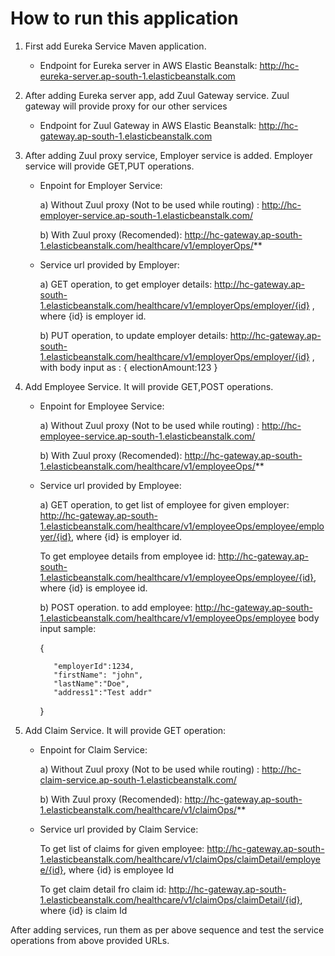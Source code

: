 # How to run this application

1) First add Eureka Service Maven application.

    - Endpoint for Eureka server in AWS Elastic Beanstalk: http://hc-eureka-server.ap-south-1.elasticbeanstalk.com

2) After adding Eureka server app, add Zuul Gateway service. Zuul gateway will provide proxy for our other services

    - Endpoint for Zuul Gateway in AWS Elastic Beanstalk: http://hc-gateway.ap-south-1.elasticbeanstalk.com

3) After adding Zuul proxy service, Employer service is added. Employer service will provide GET,PUT operations.
    - Enpoint for Employer Service:
      
      a) Without Zuul proxy (Not to be used while routing) : http://hc-employer-service.ap-south-1.elasticbeanstalk.com/
      
      b) With Zuul proxy (Recomended): http://hc-gateway.ap-south-1.elasticbeanstalk.com/healthcare/v1/employerOps/**
      
    - Service url provided by Employer: 
    
        a) GET operation, to get employer details: http://hc-gateway.ap-south-1.elasticbeanstalk.com/healthcare/v1/employerOps/employer/{id} , 
           where {id} is employer id.
        
        b) PUT operation, to update employer details: http://hc-gateway.ap-south-1.elasticbeanstalk.com/healthcare/v1/employerOps/employer/{id} , 
        with body input as :
                {
                  electionAmount:123
                }

4) Add Employee Service. It will provide GET,POST operations.

     - Enpoint for Employee Service:
     
       a) Without Zuul proxy (Not to be used while routing) : http://hc-employee-service.ap-south-1.elasticbeanstalk.com/
      
       b) With Zuul proxy (Recomended): http://hc-gateway.ap-south-1.elasticbeanstalk.com/healthcare/v1/employeeOps/**
     
     - Service url provided by Employee: 
     
       a) GET operation, to get list of employee for given employer: http://hc-gateway.ap-south-1.elasticbeanstalk.com/healthcare/v1/employeeOps/employee/employer/{id},
          where {id} is employer id.
          
          To get employee details from employee id: http://hc-gateway.ap-south-1.elasticbeanstalk.com/healthcare/v1/employeeOps/employee/{id},
          where {id} is employee id.
          
       b) POST operation. to add employee: http://hc-gateway.ap-south-1.elasticbeanstalk.com/healthcare/v1/employeeOps/employee
          body input sample:
          
          {

              "employerId":1234,
              "firstName": "john",
              "lastName":"Doe",
              "address1":"Test addr"
          }
 
 5) Add Claim Service. It will provide GET operation:
 
      - Enpoint for Claim Service:
     
         a) Without Zuul proxy (Not to be used while routing) : http://hc-claim-service.ap-south-1.elasticbeanstalk.com/

         b) With Zuul proxy (Recomended): http://hc-gateway.ap-south-1.elasticbeanstalk.com/healthcare/v1/claimOps/**
     
     - Service url provided by Claim Service: 
     
        To get list of claims for given employee: http://hc-gateway.ap-south-1.elasticbeanstalk.com/healthcare/v1/claimOps/claimDetail/employee/{id},
        where {id} is employee Id

       To get claim detail fro claim id: http://hc-gateway.ap-south-1.elasticbeanstalk.com/healthcare/v1/claimOps/claimDetail/{id},
        where {id} is claim Id
        
After adding services, run them as per above sequence and test the service operations from above provided URLs. 
